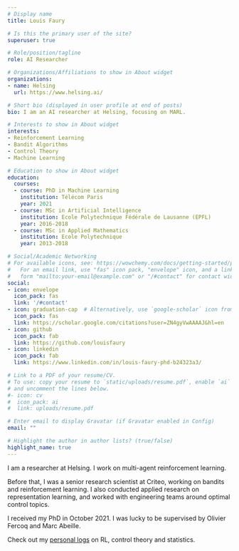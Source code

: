 ```yaml
---
# Display name
title: Louis Faury

# Is this the primary user of the site?
superuser: true

# Role/position/tagline
role: AI Researcher

# Organizations/Affiliations to show in About widget
organizations:
- name: Helsing
  url: https://www.helsing.ai/

# Short bio (displayed in user profile at end of posts)
bio: I am an AI researcher at Helsing, focusing on MARL.

# Interests to show in About widget
interests:
- Reinforcement Learning
- Bandit Algorithms
- Control Theory
- Machine Learning

# Education to show in About widget
education:
  courses:
  - course: PhD in Machine Learning
    institution: Télécom Paris
    year: 2021
  - course: MSc in Artificial Intelligence
    institution: Ecole Polytechnique Fédérale de Lausanne (EPFL)
    year: 2016-2018
  - course: MSc in Applied Mathematics
    institution: Ecole Polytechnique
    year: 2013-2018

# Social/Academic Networking
# For available icons, see: https://wowchemy.com/docs/getting-started/page-builder/#icons
#   For an email link, use "fas" icon pack, "envelope" icon, and a link in the
#   form "mailto:your-email@example.com" or "/#contact" for contact widget.
social:
- icon: envelope
  icon_pack: fas
  link: '/#contact'
- icon: graduation-cap  # Alternatively, use `google-scholar` icon from `ai` icon pack
  icon_pack: fas
  link: https://scholar.google.com/citations?user=ZN4gyVwAAAAJ&hl=en
- icon: github
  icon_pack: fab
  link: https://github.com/louisfaury
- icon: linkedin
  icon_pack: fab
  link: https://www.linkedin.com/in/louis-faury-phd-b24323a3/

# Link to a PDF of your resume/CV.
# To use: copy your resume to `static/uploads/resume.pdf`, enable `ai` icons in `params.toml`, 
# and uncomment the lines below.
#- icon: cv
#  icon_pack: ai
#  link: uploads/resume.pdf

# Enter email to display Gravatar (if Gravatar enabled in Config)
email: ""

# Highlight the author in author lists? (true/false)
highlight_name: true
---
```


I am a researcher at Helsing. I work on multi-agent reinforcement learning.

Before that, I was a senior research scientist at Criteo, working on bandits and reinforcement learning.
I also conducted applied research on representation learning, and worked with engineering teams around 
optimal control topics.

I received my PhD in October 2021. I was lucky to be supervised by Olivier Fercoq and Marc Abeille.

Check out my [personal logs](https://cruxponent.com) on RL, control theory and statistics.
